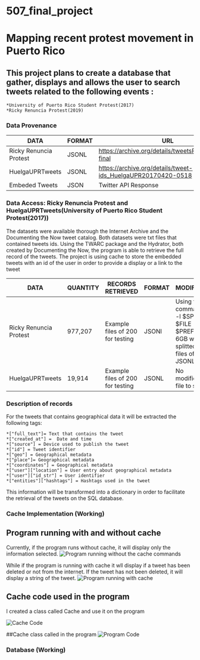 # 507_final_project
# Mapping recent protest movement in Puerto Rico

## This project plans to create a database that gather, displays and allows the user to search tweets related to the following events :
    *University of Puerto Rico Student Protest(2017)
    *Ricky Renuncia Protest(2019)

### Data Provenance

|    DATA     |    FORMAT     |     URL     |
------------ | ------------- | -------------
|Ricky Renuncia Protest | JSONL | https://archive.org/details/tweetsRickyRenuncia-final|
|HuelgaUPRTweets | JSONL | https://archive.org/details/tweet-ids_HuelgaUPR20170420-0518|
|Embeded Tweets  | JSON  | Twitter API Response |

### Data Access: Ricky Renuncia Protest and HuelgaUPRTweets(University of Puerto Rico Student Protest(2017))
The datasets were available thorough the Internet Archive and the Documenting the Now tweet catalog.
Both datasets were txt files that contained tweets ids.
Using the TWARC package and the Hydrator, both created by Documenting the Now, the program is able to retrieve the full record of the tweets.
The project is using cache to store the embedded tweets with an id of the user in order to provide a display or a link to the tweet


|    DATA     |    QUANTITY   |  RECORDS RETRIEVED |     FORMAT   | MODIFICATION|
------------ | ------------- | -------------      | -------------| -------------
|Ricky Renuncia Protest | 977,207 | Example files of 200 for testing | JSONl | Using the command "split -l $SPLIT_SIZE $FILE $PREFIX", the 6GB was splitted into 20 files of 50,000 JSONL |
|HuelgaUPRTweets | 19,914 | Example files of 200 for testing | JSONL | No modification, file to small. |

### Description of records

For the tweets that contains geographical data it will be extracted the following tags:

    *["full_text"]= Text that contains the tweet
    *["created_at"] =  Date and time
    *["source"] = Device used to publish the tweet
    *["id"] = Tweet identifier
    *["geo"] = Geographical metadata
    *["place"]= Geographical metadata
    *["coordinates"] = Geographical metadata
    *["user"]["location"] = User entry about geographical metadata
    *["user"]["id_str"] = User identifier
    *["entities"]["hashtags"] = Hashtags used in the tweet

This information will be transformed into a dictionary in order to facilitate the retrieval of the tweets on the SQL database.

### Cache Implementation (Working)

## Program running with and without cache

Currently, if the program runs without cache, it will display only the information selected.
![Program running without the cache commands](https://photos.google.com/share/AF1QipOjHrvAbeLekyiyFpRNPrK5Qmag02CF93UIH8l1Q6A60p8s8iw0Wm29bT28ZJyefg?key=Y0FiQ0lKZlU3bmRwblhSSDJQZnExSjR3SXh6c2V3)


While if the program is running with cache it wll display if a tweet has been deleted or not from the internet.
If the tweet has not been deleted, it will display a string of the tweet.
![Program running with cache](https://photos.app.goo.gl/CrDrprGnXtfJbw8s7)

## Cache code used in the program
I created a class called Cache and use it on the program

![Cache Code](https://photos.app.goo.gl/8ZhmaiXXrkAwGCq46)


##Cache class called in the program
![Program Code](https://photos.app.goo.gl/imFtLCcgDoVEjqbd9)

### Database (Working)
